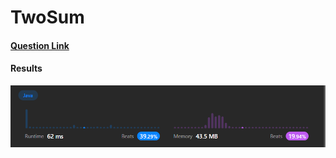 # TwoSum

#### [Question Link](https://leetcode.com/problems/two-sum/)

#### Results
![results](Result.png)